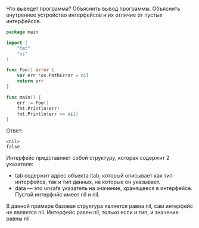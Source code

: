 Что выведет программа? Объяснить вывод программы. Объяснить внутреннее устройство интерфейсов и их отличие от пустых интерфейсов.

```go
package main

import (
	"fmt"
	"os"
)

func Foo() error {
	var err *os.PathError = nil
	return err
}

func main() {
	err := Foo()
	fmt.Println(err)
	fmt.Println(err == nil)
}
```

Ответ:
```
<nil>
false
```
Интерфейс представляет собой структуру, которая содержит 2 указателя:
 - tab содержит адрес объекта itab, который описывает как тип интерфейса, так и тип данных, на которые он указывает.
 - data — это unsafe указатель на значение, хранящееся в интерфейсе.
Пустой интерфнйс имеет nil и nil.

В данной примере базовая структура является равна nil, сам интерфейс не является nil. Интерфейс равен nil, только если и тип, и значение равны nil.